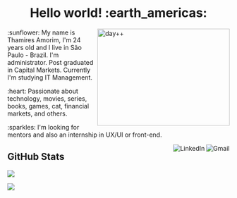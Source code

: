 <h1 align="center"> Hello world! :earth_americas: </h1>

<a href="#"><img src="https://i.pinimg.com/originals/67/00/4f/67004f96ad065514451bf0fc10482efe.gif" title="day++" width="300px" height="220" align="right" style="max-width:100%;">
</a>
<p>:sunflower: My name is Thamires Amorim, I'm 24 years old and I live in São Paulo - Brazil. I'm administrator. Post graduated in Capital Markets. Currently I'm studying IT Management.</p>
<p>:heart: Passionate about technology, movies, series, books, games, cat, financial markets, and others.  </p>
<p>:sparkles: I'm looking for mentors and also an internship in UX/UI or front-end.</p><p></p><p></p>

<a href="mailto:thamiresrsamorim@gmail.com">
    <img src="https://camo.githubusercontent.com/4a21774b9d6abd72ff3f8f2abf20cb44d95ea2c8c19b273b9df62a33266d087e/68747470733a2f2f696d672e736869656c64732e696f2f62616467652f2d476d61696c2d6331343433383f7374796c653d666c6174266c6f676f3d476d61696c266c6f676f436f6c6f723d7768697465" title="Send me an email" align="right" alt="Gmail" data-canonical-src="https://img.shields.io/badge/-Gmail-c14438?style=flat&amp;logo=Gmail&amp;logoColor=white" style="max-width:100%;">
</a>
<a href="https://www.linkedin.com/in/trsamorim/" rel="nofollow">
    <img src="https://camo.githubusercontent.com/6dc9828248fb64760c234f5b24c275a4912e9bb546c281d0c8e67cecb3381669/68747470733a2f2f696d672e736869656c64732e696f2f62616467652f2d4c696e6b6564496e2d626c75653f7374796c653d666c6174266c6f676f3d4c696e6b6564696e266c6f676f436f6c6f723d7768697465" title="Network" align="right" alt="LinkedIn" data-canonical-src="https://img.shields.io/badge/-LinkedIn-blue?style=flat&amp;logo=Linkedin&amp;logoColor=white" style="max-width:100%;">
</a>

<p></p><p></p><p></p><p></p>


<h2 align="left">GitHub Stats</h2>
  <img align="center" src="https://github-readme-stats.vercel.app/api/top-langs/?username=thamiresrsamorim&theme=vision-friendly-dark&show_icons=true)%5D(https://github.com/anuraghazra/github-readme-stats" />
</a><p></p><p></p>
  <img align="center" src="https://github-readme-stats.vercel.app/api?username=thamiresrsamorim&theme=vision-friendly-dark&show_icons=true" />
</a>
